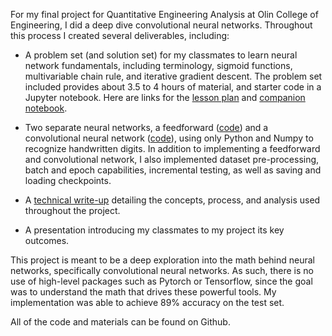 For my final project for Quantitative Engineering Analysis at Olin College of Engineering, I did a deep dive convolutional neural networks. Throughout this process I created several deliverables, including:

- A problem set (and solution set) for my classmates to learn neural network fundamentals, including terminology, sigmoid functions, multivariable chain rule, and iterative gradient descent. The problem set included provides about 3.5 to 4 hours of material, and starter code in a Jupyter notebook. Here are links for the [lesson plan](https://github.com/hsharriman/QEA/blob/master/reports/QEAHomework.pdf) and [companion notebook](https://github.com/hsharriman/QEA/blob/master/QEA%20Night%20Assignment.ipynb).

- Two separate neural networks, a feedforward ([code](https://github.com/hsharriman/QEA/blob/master/ff2.py)) and a convolutional neural network ([code](https://github.com/hsharriman/QEA/blob/master/CNN.ipynb)), using only Python and Numpy to recognize handwritten digits. In addition to implementing a feedforward and convolutional network, I also implemented dataset pre-processing, batch and epoch capabilities, incremental testing, as well as saving and loading checkpoints.

- A [technical write-up](https://github.com/hsharriman/QEA/blob/master/reports/QEAReport.pdf) detailing the concepts, process, and analysis used throughout the project.

- A presentation introducing my classmates to my project its key outcomes.

This project is meant to be a deep exploration into the math behind neural networks, specifically convolutional neural networks. As such, there is no use of high-level packages such as Pytorch or Tensorflow, since the goal was to understand the math that drives these powerful tools. My implementation was able to achieve 89% accuracy on the test set.

All of the code and materials can be found on Github.
